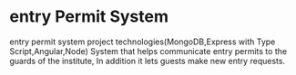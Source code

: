# entry Permit System
entry permit system project
technologies(MongoDB,Express with Type Script,Angular,Node)
System that helps communicate entry permits to the guards of the institute,
In addition it lets guests make new entry requests. 
